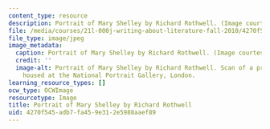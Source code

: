 ```yaml
---
content_type: resource
description: Portrait of Mary Shelley by Richard Rothwell. (Image courtesy of wikipedia.org.)
file: /media/courses/21l-000j-writing-about-literature-fall-2010/4270f545adb7fa459e312e5988aaef89_21l-000jf10-th.jpg
file_type: image/jpeg
image_metadata:
  caption: Portrait of Mary Shelley by Richard Rothwell. (Image courtesy of [wikipedia.org](http://en.wikipedia.org/wiki/File:RothwellMaryShelley.jpg).)
  credit: ''
  image-alt: Portrait of Mary Shelley by Richard Rothwell. Scan of a print. Original
    housed at the National Portrait Gallery, London.
learning_resource_types: []
ocw_type: OCWImage
resourcetype: Image
title: Portrait of Mary Shelley by Richard Rothwell
uid: 4270f545-adb7-fa45-9e31-2e5988aaef89
---
```

